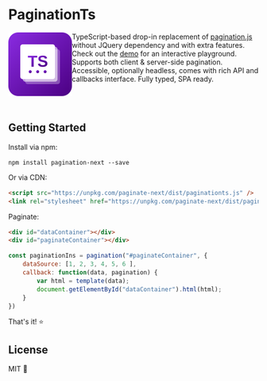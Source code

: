 # PaginationTs

<img align="left" width="128" height="128" alt="PaginationTs Icon" src="https://raw.githubusercontent.com/lofcz/paginationts/refs/heads/master/icon.svg" />
TypeScript-based drop-in replacement of <a target="_blank" href="https://github.com/superRaytin/paginationjs">pagination.js</a> without JQuery dependency and with extra features. Check out the <a target="_blank" href="https://lofcz.github.io/paginationts/">demo</a> for an interactive playground. Supports both client & server-side pagination. Accessible, optionally headless, comes with rich API and callbacks interface. Fully typed, SPA ready.

<br/><br/>

## Getting Started

Install via npm:
```
npm install pagination-next --save
```

Or via CDN:
```html
<script src="https://unpkg.com/paginate-next/dist/paginationts.js" />
<link rel="stylesheet" href="https://unpkg.com/paginate-next/dist/pagination.css" />
```

Paginate:
```html
<div id="dataContainer"></div>
<div id="paginateContainer"></div>
```
```js
const paginationIns = pagination("#paginateContainer", {
    dataSource: [1, 2, 3, 4, 5, 6 ],
    callback: function(data, pagination) {
        var html = template(data);
        document.getElementById("dataContainer").html(html);
    }
})
```

That's it! ⭐

## License

MIT 💜
